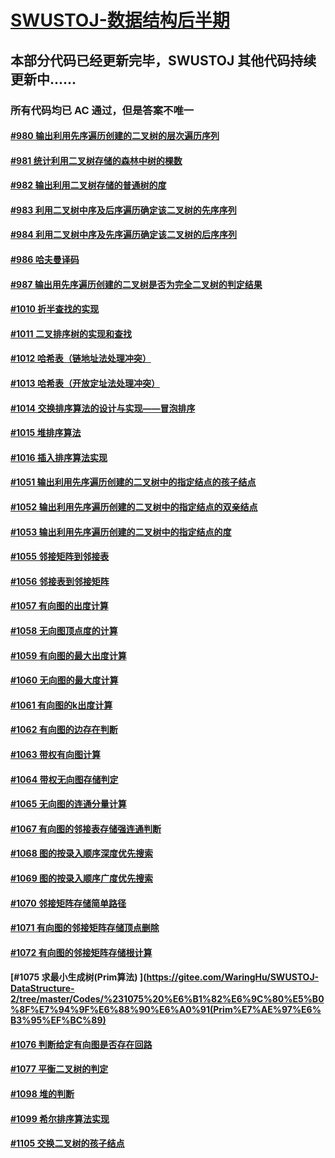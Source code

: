 # [SWUSTOJ-数据结构后半期](https://gitee.com/WaringHu/SWUSTOJ-DataStructure-2)

## 本部分代码已经更新完毕，SWUSTOJ 其他代码持续更新中......

### 所有代码均已 **AC** 通过，但是答案不唯一

#### [#980 输出利用先序遍历创建的二叉树的层次遍历序列](https://gitee.com/WaringHu/SWUSTOJ-DataStructure-2/tree/master/Codes/%23980%20%E8%BE%93%E5%87%BA%E5%88%A9%E7%94%A8%E5%85%88%E5%BA%8F%E9%81%8D%E5%8E%86%E5%88%9B%E5%BB%BA%E7%9A%84%E4%BA%8C%E5%8F%89%E6%A0%91%E7%9A%84%E5%B1%82%E6%AC%A1%E9%81%8D%E5%8E%86%E5%BA%8F%E5%88%97)

#### [#981 统计利用二叉树存储的森林中树的棵数](https://gitee.com/WaringHu/SWUSTOJ-DataStructure-2/tree/master/Codes/%23981%20%E7%BB%9F%E8%AE%A1%E5%88%A9%E7%94%A8%E4%BA%8C%E5%8F%89%E6%A0%91%E5%AD%98%E5%82%A8%E7%9A%84%E6%A3%AE%E6%9E%97%E4%B8%AD%E6%A0%91%E7%9A%84%E6%A3%B5%E6%95%B0)

#### [#982 输出利用二叉树存储的普通树的度](https://gitee.com/WaringHu/SWUSTOJ-DataStructure-2/tree/master/Codes/%23982%20%E8%BE%93%E5%87%BA%E5%88%A9%E7%94%A8%E4%BA%8C%E5%8F%89%E6%A0%91%E5%AD%98%E5%82%A8%E7%9A%84%E6%99%AE%E9%80%9A%E6%A0%91%E7%9A%84%E5%BA%A6)

#### [#983 利用二叉树中序及后序遍历确定该二叉树的先序序列](https://gitee.com/WaringHu/SWUSTOJ-DataStructure-2/tree/master/Codes/%23983%20%E5%88%A9%E7%94%A8%E4%BA%8C%E5%8F%89%E6%A0%91%E4%B8%AD%E5%BA%8F%E5%8F%8A%E5%90%8E%E5%BA%8F%E9%81%8D%E5%8E%86%E7%A1%AE%E5%AE%9A%E8%AF%A5%E4%BA%8C%E5%8F%89%E6%A0%91%E7%9A%84%E5%85%88%E5%BA%8F%E5%BA%8F%E5%88%97)

#### [#984 利用二叉树中序及先序遍历确定该二叉树的后序序列](https://gitee.com/WaringHu/SWUSTOJ-DataStructure-2/tree/master/Codes/%23984%20%E5%88%A9%E7%94%A8%E4%BA%8C%E5%8F%89%E6%A0%91%E4%B8%AD%E5%BA%8F%E5%8F%8A%E5%85%88%E5%BA%8F%E9%81%8D%E5%8E%86%E7%A1%AE%E5%AE%9A%E8%AF%A5%E4%BA%8C%E5%8F%89%E6%A0%91%E7%9A%84%E5%90%8E%E5%BA%8F%E5%BA%8F%E5%88%97)

#### [#986 哈夫曼译码](https://gitee.com/WaringHu/SWUSTOJ-DataStructure-2/tree/master/Codes/%23986%20%E5%93%88%E5%A4%AB%E6%9B%BC%E8%AF%91%E7%A0%81)

#### [#987 输出用先序遍历创建的二叉树是否为完全二叉树的判定结果](https://gitee.com/WaringHu/SWUSTOJ-DataStructure-2/tree/master/Codes/%23987%20%E8%BE%93%E5%87%BA%E7%94%A8%E5%85%88%E5%BA%8F%E9%81%8D%E5%8E%86%E5%88%9B%E5%BB%BA%E7%9A%84%E4%BA%8C%E5%8F%89%E6%A0%91%E6%98%AF%E5%90%A6%E4%B8%BA%E5%AE%8C%E5%85%A8%E4%BA%8C%E5%8F%89%E6%A0%91%E7%9A%84%E5%88%A4%E5%AE%9A%E7%BB%93%E6%9E%9C)

#### [#1010 折半查找的实现](https://gitee.com/WaringHu/SWUSTOJ-DataStructure-2/tree/master/Codes/%231010%20%E6%8A%98%E5%8D%8A%E6%9F%A5%E6%89%BE%E7%9A%84%E5%AE%9E%E7%8E%B0)

#### [#1011 二叉排序树的实现和查找](https://gitee.com/WaringHu/SWUSTOJ-DataStructure-2/tree/master/Codes/%231011%20%E4%BA%8C%E5%8F%89%E6%8E%92%E5%BA%8F%E6%A0%91%E7%9A%84%E5%AE%9E%E7%8E%B0%E5%92%8C%E6%9F%A5%E6%89%BE)

#### [#1012 哈希表（链地址法处理冲突）](https://gitee.com/WaringHu/SWUSTOJ-DataStructure-2/tree/master/Codes/%231012%20%E5%93%88%E5%B8%8C%E8%A1%A8%EF%BC%88%E9%93%BE%E5%9C%B0%E5%9D%80%E6%B3%95%E5%A4%84%E7%90%86%E5%86%B2%E7%AA%81%EF%BC%89)

#### [#1013 哈希表（开放定址法处理冲突）](https://gitee.com/WaringHu/SWUSTOJ-DataStructure-2/tree/master/Codes/%231013%20%20%E5%93%88%E5%B8%8C%E8%A1%A8%EF%BC%88%E5%BC%80%E6%94%BE%E5%AE%9A%E5%9D%80%E6%B3%95%E5%A4%84%E7%90%86%E5%86%B2%E7%AA%81%EF%BC%89)

#### [#1014 交换排序算法的设计与实现——冒泡排序](https://gitee.com/WaringHu/SWUSTOJ-DataStructure-2/tree/master/Codes/%231014%20%E4%BA%A4%E6%8D%A2%E6%8E%92%E5%BA%8F%E7%AE%97%E6%B3%95%E7%9A%84%E8%AE%BE%E8%AE%A1%E4%B8%8E%E5%AE%9E%E7%8E%B0%E2%80%94%E2%80%94%E5%86%92%E6%B3%A1%E6%8E%92%E5%BA%8F)

#### [#1015 堆排序算法](https://gitee.com/WaringHu/SWUSTOJ-DataStructure-2/tree/master/Codes/%231015%20%E5%A0%86%E6%8E%92%E5%BA%8F%E7%AE%97%E6%B3%95)

#### [#1016 插入排序算法实现](https://gitee.com/WaringHu/SWUSTOJ-DataStructure-2/tree/master/Codes/%231016%20%E6%8F%92%E5%85%A5%E6%8E%92%E5%BA%8F%E7%AE%97%E6%B3%95%E5%AE%9E%E7%8E%B0)

#### [#1051 输出利用先序遍历创建的二叉树中的指定结点的孩子结点](https://gitee.com/WaringHu/SWUSTOJ-DataStructure-2/tree/master/Codes/%231051%20%E8%BE%93%E5%87%BA%E5%88%A9%E7%94%A8%E5%85%88%E5%BA%8F%E9%81%8D%E5%8E%86%E5%88%9B%E5%BB%BA%E7%9A%84%E4%BA%8C%E5%8F%89%E6%A0%91%E4%B8%AD%E7%9A%84%E6%8C%87%E5%AE%9A%E7%BB%93%E7%82%B9%E7%9A%84%E5%AD%A9%E5%AD%90%E7%BB%93%E7%82%B9)

#### [#1052 输出利用先序遍历创建的二叉树中的指定结点的双亲结点](https://gitee.com/WaringHu/SWUSTOJ-DataStructure-2/tree/master/Codes/%231052%20%E8%BE%93%E5%87%BA%E5%88%A9%E7%94%A8%E5%85%88%E5%BA%8F%E9%81%8D%E5%8E%86%E5%88%9B%E5%BB%BA%E7%9A%84%E4%BA%8C%E5%8F%89%E6%A0%91%E4%B8%AD%E7%9A%84%E6%8C%87%E5%AE%9A%E7%BB%93%E7%82%B9%E7%9A%84%E5%8F%8C%E4%BA%B2%E7%BB%93%E7%82%B9)

#### [#1053 输出利用先序遍历创建的二叉树中的指定结点的度](https://gitee.com/WaringHu/SWUSTOJ-DataStructure-2/tree/master/Codes/%231053%20%E8%BE%93%E5%87%BA%E5%88%A9%E7%94%A8%E5%85%88%E5%BA%8F%E9%81%8D%E5%8E%86%E5%88%9B%E5%BB%BA%E7%9A%84%E4%BA%8C%E5%8F%89%E6%A0%91%E4%B8%AD%E7%9A%84%E6%8C%87%E5%AE%9A%E7%BB%93%E7%82%B9%E7%9A%84%E5%BA%A6)

#### [#1055 邻接矩阵到邻接表](https://gitee.com/WaringHu/SWUSTOJ-DataStructure-2/tree/master/Codes/%231055%20%E9%82%BB%E6%8E%A5%E7%9F%A9%E9%98%B5%E5%88%B0%E9%82%BB%E6%8E%A5%E8%A1%A8)

#### [#1056 邻接表到邻接矩阵](https://gitee.com/WaringHu/SWUSTOJ-DataStructure-2/tree/master/Codes/%231056%20%E9%82%BB%E6%8E%A5%E8%A1%A8%E5%88%B0%E9%82%BB%E6%8E%A5%E7%9F%A9%E9%98%B5)

#### [#1057 有向图的出度计算](https://gitee.com/WaringHu/SWUSTOJ-DataStructure-2/tree/master/Codes/%231057%20%E6%9C%89%E5%90%91%E5%9B%BE%E7%9A%84%E5%87%BA%E5%BA%A6%E8%AE%A1%E7%AE%97)

#### [#1058 无向图顶点度的计算](https://gitee.com/WaringHu/SWUSTOJ-DataStructure-2/tree/master/Codes/%231058%20%E6%97%A0%E5%90%91%E5%9B%BE%E9%A1%B6%E7%82%B9%E5%BA%A6%E7%9A%84%E8%AE%A1%E7%AE%97)

#### [#1059 有向图的最大出度计算](https://gitee.com/WaringHu/SWUSTOJ-DataStructure-2/tree/master/Codes/%231059%20%E6%9C%89%E5%90%91%E5%9B%BE%E7%9A%84%E6%9C%80%E5%A4%A7%E5%87%BA%E5%BA%A6%E8%AE%A1%E7%AE%97)

#### [#1060 无向图的最大度计算](https://gitee.com/WaringHu/SWUSTOJ-DataStructure-2/tree/master/Codes/%231060%20%E6%97%A0%E5%90%91%E5%9B%BE%E7%9A%84%E6%9C%80%E5%A4%A7%E5%BA%A6%E8%AE%A1%E7%AE%97)

#### [#1061 有向图的k出度计算](https://gitee.com/WaringHu/SWUSTOJ-DataStructure-2/tree/master/Codes/%231061%20%E6%9C%89%E5%90%91%E5%9B%BE%E7%9A%84k%E5%87%BA%E5%BA%A6%E8%AE%A1%E7%AE%97)

#### [#1062 有向图的边存在判断](https://gitee.com/WaringHu/SWUSTOJ-DataStructure-2/tree/master/Codes/%231062%20%E6%9C%89%E5%90%91%E5%9B%BE%E7%9A%84%E8%BE%B9%E5%AD%98%E5%9C%A8%E5%88%A4%E6%96%AD)

#### [#1063 带权有向图计算](https://gitee.com/WaringHu/SWUSTOJ-DataStructure-2/tree/master/Codes/%231063%20%E5%B8%A6%E6%9D%83%E6%9C%89%E5%90%91%E5%9B%BE%E8%AE%A1%E7%AE%97)

#### [#1064 带权无向图存储判定](https://gitee.com/WaringHu/SWUSTOJ-DataStructure-2/tree/master/Codes/%231064%20%E5%B8%A6%E6%9D%83%E6%97%A0%E5%90%91%E5%9B%BE%E5%AD%98%E5%82%A8%E5%88%A4%E5%AE%9A)

#### [#1065 无向图的连通分量计算](https://gitee.com/WaringHu/SWUSTOJ-DataStructure-2/tree/master/Codes/%231065%20%E6%97%A0%E5%90%91%E5%9B%BE%E7%9A%84%E8%BF%9E%E9%80%9A%E5%88%86%E9%87%8F%E8%AE%A1%E7%AE%97)

#### [#1067 有向图的邻接表存储强连通判断](https://gitee.com/WaringHu/SWUSTOJ-DataStructure-2/tree/master/Codes/%231067%20%20%E6%9C%89%E5%90%91%E5%9B%BE%E7%9A%84%E9%82%BB%E6%8E%A5%E8%A1%A8%E5%AD%98%E5%82%A8%E5%BC%BA%E8%BF%9E%E9%80%9A%E5%88%A4%E6%96%AD)

#### [#1068 图的按录入顺序深度优先搜索](https://gitee.com/WaringHu/SWUSTOJ-DataStructure-2/tree/master/Codes/%231068%20%E5%9B%BE%E7%9A%84%E6%8C%89%E5%BD%95%E5%85%A5%E9%A1%BA%E5%BA%8F%E6%B7%B1%E5%BA%A6%E4%BC%98%E5%85%88%E6%90%9C%E7%B4%A2)

#### [#1069 图的按录入顺序广度优先搜索](https://gitee.com/WaringHu/SWUSTOJ-DataStructure-2/tree/master/Codes/%231069%20%E5%9B%BE%E7%9A%84%E6%8C%89%E5%BD%95%E5%85%A5%E9%A1%BA%E5%BA%8F%E5%B9%BF%E5%BA%A6%E4%BC%98%E5%85%88%E6%90%9C%E7%B4%A2)

#### [#1070 邻接矩阵存储简单路径](https://gitee.com/WaringHu/SWUSTOJ-DataStructure-2/tree/master/Codes/%231070%20%E9%82%BB%E6%8E%A5%E7%9F%A9%E9%98%B5%E5%AD%98%E5%82%A8%E7%AE%80%E5%8D%95%E8%B7%AF%E5%BE%84)

#### [#1071 有向图的邻接矩阵存储顶点删除](https://gitee.com/WaringHu/SWUSTOJ-DataStructure-2/tree/master/Codes/%231071%20%E6%9C%89%E5%90%91%E5%9B%BE%E7%9A%84%E9%82%BB%E6%8E%A5%E7%9F%A9%E9%98%B5%E5%AD%98%E5%82%A8%E9%A1%B6%E7%82%B9%E5%88%A0%E9%99%A4)

#### [#1072 有向图的邻接矩阵存储根计算](https://gitee.com/WaringHu/SWUSTOJ-DataStructure-2/tree/master/Codes/%231072%20%E6%9C%89%E5%90%91%E5%9B%BE%E7%9A%84%E9%82%BB%E6%8E%A5%E7%9F%A9%E9%98%B5%E5%AD%98%E5%82%A8%E6%A0%B9%E8%AE%A1%E7%AE%97)

#### [#1075 求最小生成树(Prim算法) ](https://gitee.com/WaringHu/SWUSTOJ-DataStructure-2/tree/master/Codes/%231075%20%E6%B1%82%E6%9C%80%E5%B0%8F%E7%94%9F%E6%88%90%E6%A0%91(Prim%E7%AE%97%E6%B3%95%EF%BC%89)

#### [#1076 判断给定有向图是否存在回路](https://gitee.com/WaringHu/SWUSTOJ-DataStructure-2/tree/master/Codes/%231076%20%E5%88%A4%E6%96%AD%E7%BB%99%E5%AE%9A%E6%9C%89%E5%90%91%E5%9B%BE%E6%98%AF%E5%90%A6%E5%AD%98%E5%9C%A8%E5%9B%9E%E8%B7%AF)

#### [#1077 平衡二叉树的判定](https://gitee.com/WaringHu/SWUSTOJ-DataStructure-2/tree/master/Codes/%231077%20%E5%B9%B3%E8%A1%A1%E4%BA%8C%E5%8F%89%E6%A0%91%E7%9A%84%E5%88%A4%E5%AE%9A)

#### [#1098 堆的判断](https://gitee.com/WaringHu/SWUSTOJ-DataStructure-2/tree/master/Codes/%231098%20%E5%A0%86%E7%9A%84%E5%88%A4%E6%96%AD)

#### [#1099 希尔排序算法实现](https://gitee.com/WaringHu/SWUSTOJ-DataStructure-2/tree/master/Codes/%231099%20%E5%B8%8C%E5%B0%94%E6%8E%92%E5%BA%8F%E7%AE%97%E6%B3%95%E5%AE%9E%E7%8E%B0)

#### [#1105 交换二叉树的孩子结点](https://gitee.com/WaringHu/SWUSTOJ-DataStructure-2/tree/master/Codes/%231105%20%E4%BA%A4%E6%8D%A2%E4%BA%8C%E5%8F%89%E6%A0%91%E7%9A%84%E5%AD%A9%E5%AD%90%E7%BB%93%E7%82%B9)